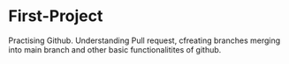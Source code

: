 # First-Project
Practising Github. Understanding Pull request, cfreating branches merging into main branch and other basic functionalitites of github.
